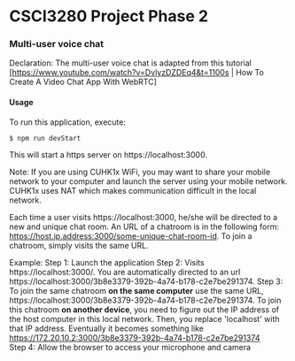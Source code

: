 # CSCI3280 Project Phase 2

### Multi-user voice chat
Declaration: The multi-user voice chat is adapted from this tutorial [https://www.youtube.com/watch?v=DvlyzDZDEq4&t=1100s | How To Create A Video Chat App With WebRTC]

#### Usage
To run this application, execute:
```
$ npm run devStart
```
This will start a https server on https://localhost:3000.  

Note: If you are using CUHK1x WiFi, you may want to share your mobile network to your computer and launch the server using your mobile network. CUHK1x uses NAT which makes communication difficult in the local network.  

Each time a user visits https://localhost:3000, he/she will be directed to a new and unique chat room. An URL of a chatroom is in the following form: https://host.ip.address:3000/some-unique-chat-room-id. To join a chatroom, simply visits the same URL.  

Example:
Step 1: Launch the application 
Step 2: Visits https://localhost:3000/. You are automatically directed to an url https://localhost:3000/3b8e3379-392b-4a74-b178-c2e7be291374. 
Step 3: To join the same chatroom **on the same computer** use the same URL, https://localhost:3000/3b8e3379-392b-4a74-b178-c2e7be291374. To join this chatroom **on another device**, you need to figure out the IP address of the host computer in this local network. Then, you replace 'localhost' with that IP address. Eventually it becomes something like https://172.20.10.2:3000/3b8e3379-392b-4a74-b178-c2e7be291374  
Step 4: Allow the browser to access your microphone and camera 

